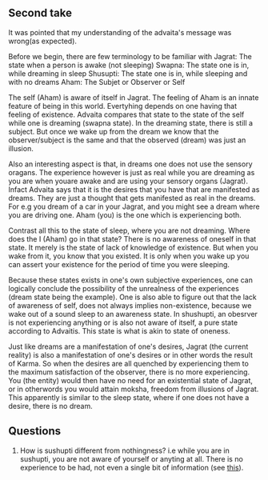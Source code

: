 ## Second take

It was pointed that my understanding of the advaita's message was wrong(as expected). 

Before we begin, there are few terminology to be familiar with 
Jagrat: The state when a person is awake (not sleeping)
Swapna: The state one is in, while dreaming in sleep
Shusupti: The state one is in, while sleeping and with no dreams
Aham: The Subjet or Observer or Self

The self (Aham) is aware of itself  in Jagrat. The feeling of Aham is an innate feature of being in this world. Evertyhing depends on one having that feeling of existence. Advaita compares that state to the state of the self while one is dreaming (swapna state). In the dreaming state, there is still a subject. But once we wake up from the dream we know that the observer/subject is the same and that the observed (dream) was just an illusion. 

Also an interesting aspect is that, in dreams one does not use the sensory oragans. The experience however is just as real while
you are dreaming as you are when youare awake and are using your sensory organs (Jagrat). Infact Advaita says that it is the desires that you have that are manifested as dreams. They are just a thought that gets manifested as real in the dreams. 
For e.g you dream of a car in your Jagrat, and you might see a dream where you are driving one. Aham (you) is the one which is experiencing both.

Contrast all this to the state of sleep, where you are not dreaming. Where does the I (Aham) go in that state? There is no 
awareness of oneself in that state. It merely is the state of lack of knowledge of existence. But when you wake from it, you know that you existed. It is only when you wake up you can assert your existence for the period of time you were sleeping. 

Because these states exists in one's own subjective experiences, one can logically conclude the possibility of the unrealness of the experiences (dream state being the example). One is also able to figure out that the lack of awareness of self, does not always implies non-existence, because we wake out of a sound sleep to an awareness state. In shushupti, an obesrver is not experiencing anything or is also not aware of itself, a pure state according to Advaitis. This state is what is akin to state of oneness. 

Just like dreams are a manifestation of one's desires, Jagrat (the current reality) is also a manifestation of one's desires or in other words the result of Karma. So when the desires are all quenched by experiencing them to the maximum satisfaction of the observer, there is no more experiencing. You (the entity) would then have no need for an existential state of Jagrat, or in otherwords you would attain moksha,  freedom from illusions of Jagrat. This apparently is similar to the sleep state, where if one does not have a desire, there is no dream. 

Questions
-------
1. How is sushupti different from nothingness? i.e while you are in sushupti, you are not aware of yourself or anyting at all. There is no experience to be had, not even a single bit of information (see [this](one.md)). 
